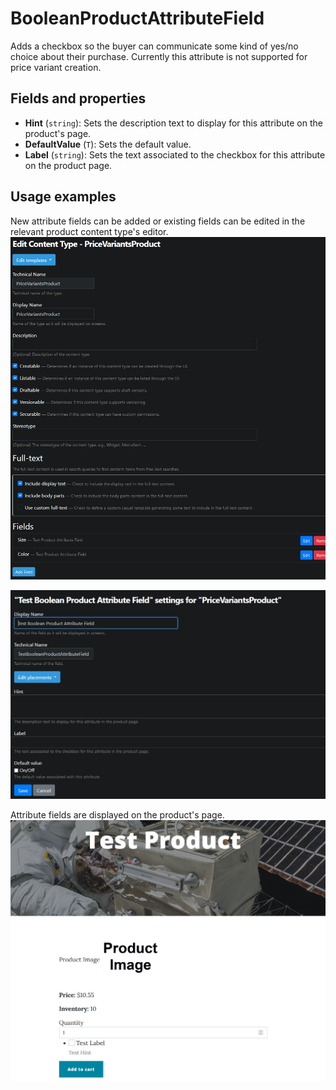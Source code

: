 # BooleanProductAttributeField

Adds a checkbox so the buyer can communicate some kind of yes/no choice about their purchase. Currently this attribute is not supported for price variant creation.

## Fields and properties
- **Hint** (`string`): Sets the description text to display for this attribute on the product's page.
- **DefaultValue** (`T`): Sets the default value.
- **Label** (`string`): Sets the text associated to the checkbox for this attribute on the product page.

## Usage examples
New attribute fields can be added or existing fields can be edited in the relevant product content type's editor.
![image](../assets/images/boolean-product-attribute-field/content-type-editor-example.png)

![image](../assets/images/boolean-product-attribute-field/attribute-field-editor-example.png)

Attribute fields are displayed on the product's page.
![image](../assets/images/boolean-product-attribute-field/attribute-field-display-example.png)

